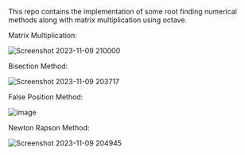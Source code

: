 This repo contains the implementation of some root finding numerical methods along with matrix multiplication using octave.

Matrix Multiplication:

![Screenshot 2023-11-09 210000](https://github.com/Rifat-2020831030/Numerical-Analysis-Matlab/assets/108355509/7f1de5c0-ceb5-4c56-876d-44219e5fe2a7)

Bisection Method:

![Screenshot 2023-11-09 203717](https://github.com/Rifat-2020831030/Numerical-Analysis-Matlab/assets/108355509/16d7696a-3e78-4bd0-8133-09977aa5b9bc)

False Position Method:

![image](https://github.com/Rifat-2020831030/Numerical-Analysis-Matlab/assets/108355509/6af8fa7f-3cf3-4e66-a2f9-05b4206233eb)


Newton Rapson Method:

![Screenshot 2023-11-09 204945](https://github.com/Rifat-2020831030/Numerical-Analysis-Matlab/assets/108355509/3674b851-5bae-41cd-8ce3-e68408872d5a)
